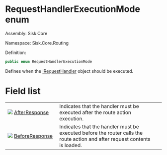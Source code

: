<!--

Copyrights 2023 Sisk Framework - CypherPotato
Published under MIT license

!!! DO NOT EDIT THIS FILE !!!
This file was generated by a tool in the Sisk package. To edit the information in this documentation,
edit the XML documentation present in the Sisk source code.

-->

# RequestHandlerExecutionMode enum
Assembly: Sisk.Core

Namespace: Sisk.Core.Routing

Definition:

```cs
public enum RequestHandlerExecutionMode
```

Defines when the <a href="/read?q=/contents/spec/Sisk.Core.Routing.IRequestHandler.md">IRequestHandler</a> object should be executed.

# Field list
<table>
    <tbody>
<tr>
    <td width="33%">
        <img class="icon" src="/assets/img/icons/field.svg">
        <a href="/read?q=/contents/spec/Sisk.Core.Routing.RequestHandlerExecutionMode.AfterResponse.md">
            AfterResponse
        </a>
    </td>
    <td>
        Indicates that the handler must be executed after the route action execution.
    <td>
</tr>
<tr>
    <td width="33%">
        <img class="icon" src="/assets/img/icons/field.svg">
        <a href="/read?q=/contents/spec/Sisk.Core.Routing.RequestHandlerExecutionMode.BeforeResponse.md">
            BeforeResponse
        </a>
    </td>
    <td>
        Indicates that the handler must be executed before the router calls the route action and after request contents is loaded.
    <td>
</tr>
    </tbody>
</table>
